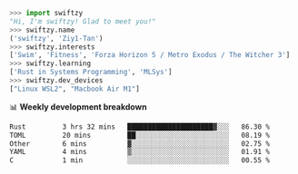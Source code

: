```python
>>> import swiftzy
"Hi, I'm swiftzy! Glad to meet you!"
>>> swiftzy.name
('swiftzy', 'Ziy1-Tan')
>>> swiftzy.interests
['Swim', 'Fitness', 'Forza Horizon 5 / Metro Exodus / The Witcher 3']
>>> swiftzy.learning
['Rust in Systems Programming', 'MLSys']
>>> swiftzy.dev_devices
["Linux WSL2", "Macbook Air M1"]
```
📊 **Weekly development breakdown**
<!--START_SECTION:waka-->

```txt
Rust         3 hrs 32 mins   █████████████████████▓░░░   86.30 %
TOML         20 mins         ██░░░░░░░░░░░░░░░░░░░░░░░   08.19 %
Other        6 mins          ▓░░░░░░░░░░░░░░░░░░░░░░░░   02.75 %
YAML         4 mins          ▒░░░░░░░░░░░░░░░░░░░░░░░░   01.91 %
C            1 min           ░░░░░░░░░░░░░░░░░░░░░░░░░   00.55 %
```

<!--END_SECTION:waka-->
